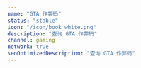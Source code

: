 ```yaml
---
name: "GTA 作弊码"
status: "stable"
icon: "/icon/book_white.png"
description: "查询 GTA 作弊码"
channel: gaming
network: true
seoOptimizedDescription: "查询 GTA 作弊码"
---
```

